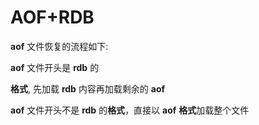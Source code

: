# AOF+RDB

 **aof** 文件恢复的流程如下:

**aof** 文件开头是 **rdb** 的

**格式**, 先加载 **rdb** 内容再加载剩余的 **aof**

**aof** 文件开头不是 **rdb** 的**格式**，直接以 **aof** **格式**加载整个文件

